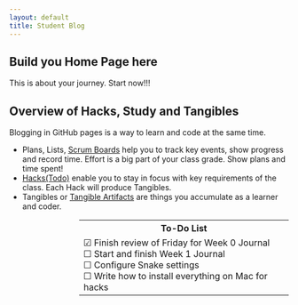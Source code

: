 ```yaml
---
layout: default
title: Student Blog
---
```

<style>
table.center {
  margin-left: 25%; 
  margin-right: 25%;
}
</style>

## Build you Home Page here 
This is about your journey. Start now!!!

## Overview of Hacks, Study and Tangibles
Blogging in GitHub pages is a way to learn and code at the same time. 

- Plans, Lists, [Scrum Boards](https://clickup.com/blog/scrum-board/) help you to track key events, show progress and record time.  Effort is a big part of your class grade.  Show plans and time spent!
- [Hacks(Todo)](https://levelup.gitconnected.com/six-ultimate-daily-hacks-for-every-programmer-60f5f10feae) enable you to stay in focus with key requirements of the class.  Each Hack will produce Tangibles.
- Tangibles or [Tangible Artifacts](https://en.wikipedia.org/wiki/Artifact_(software_development)) are things you accumulate as a learner and coder. 

<table class="center" style="width:75%">
    <tr>
        <th style="height:10px; text-align:center">
            To-Do List
        </th>
    </tr>
    <tr style="text-align:left; height 100px;">
        <td>
            <span style="vertical-align:bottom;">&#9745;</span> Finish review of Friday for Week 0 Journal
            <br><span style="vertical-align:bottom;">&#9744;</span> Start and finish Week 1 Journal
            <br><span style="vertical-align:bottom;">&#9744;</span> Configure Snake settings
            <br><span style="vertical-align:bottom;">&#9744;</span> Write how to install everything on Mac for hacks
        </td>
    </tr>
</table>